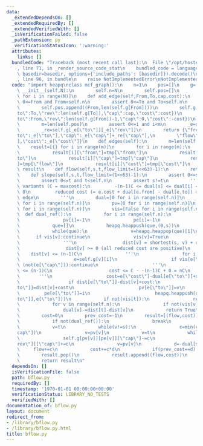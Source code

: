 ```yaml
---
data:
  _extendedDependsOn: []
  _extendedRequiredBy: []
  _extendedVerifiedWith: []
  _isVerificationFailed: false
  _pathExtension: py
  _verificationStatusIcon: ':warning:'
  attributes:
    links: []
  bundledCode: "Traceback (most recent call last):\n  File \"/opt/hostedtoolcache/Python/3.10.8/x64/lib/python3.10/site-packages/onlinejudge_verify/documentation/build.py\"\
    , line 71, in _render_source_code_stat\n    bundled_code = language.bundle(stat.path,\
    \ basedir=basedir, options={'include_paths': [basedir]}).decode()\n  File \"/opt/hostedtoolcache/Python/3.10.8/x64/lib/python3.10/site-packages/onlinejudge_verify/languages/python.py\"\
    , line 96, in bundle\n    raise NotImplementedError\nNotImplementedError\n"
  code: "import heapq\nclass mcf_graph():\n    n=1\n    pos=[]\n    g=[[]]\n    def\
    \ __init__(self,N):\n        self.n=N\n        self.pos=[]\n        self.g=[[]\
    \ for i in range(N)]\n    def add_edge(self,From,To,cap,cost):\n        assert\
    \ 0<=From and From<self.n\n        assert 0<=To and To<self.n\n        m=len(self.pos)\n\
    \        self.pos.append((From,len(self.g[From])))\n        self.g[From].append({\"\
    to\":To,\"rev\":len(self.g[To]),\"cap\":cap,\"cost\":cost})\n        self.g[To].append({\"\
    to\":From,\"rev\":len(self.g[From])-1,\"cap\":0,\"cost\":-cost})\n    def get_edge(self,i):\n\
    \        m=len(self.pos)\n        assert 0<=i and i<m\n        _e=self.g[self.pos[i][0]][self.pos[i][1]]\n\
    \        _re=self.g[_e[\"to\"]][_e[\"rev\"]]\n        return {\"from\":self.pos[i][0],\"\
    to\":_e[\"to\"],\"cap\":_e[\"cap\"]+_re[\"cap\"],\n        \"flow\":_re[\"cap\"\
    ],\"cost\":_e[\"cost\"]}\n    def edges(self):\n        m=len(self.pos)\n    \
    \    result=[{} for i in range(m)]\n        for i in range(m):\n            tmp=self.get_edge(i)\n\
    \            result[i][\"from\"]=tmp[\"from\"]\n            result[i][\"to\"]=tmp[\"\
    to\"]\n            result[i][\"cap\"]=tmp[\"cap\"]\n            result[i][\"flow\"\
    ]=tmp[\"flow\"]\n            result[i][\"cost\"]=tmp[\"cost\"]\n        return\
    \ result\n    def flow(self,s,t,flow_limit=(1<<63)-1):\n        return self.slope(s,t,flow_limit)[-1]\n\
    \    def slope(self,s,t,flow_limit=(1<<63)-1):\n        assert 0<=s and s<self.n\n\
    \        assert 0<=t and t<self.n\n        assert s!=t\n        '''\n        \
    \ variants (C = maxcost):\n         -(n-1)C <= dual[s] <= dual[i] <= dual[t] =\
    \ 0\n         reduced cost (= e.cost + dual[e.from] - dual[e.to]) >= 0 for all\
    \ edge\n        '''\n        dual=[0 for i in range(self.n)]\n        dist=[0\
    \ for i in range(self.n)]\n        pv=[0 for i in range(self.n)]\n        pe=[0\
    \ for i in range(self.n)]\n        vis=[False for i in range(self.n)]\n      \
    \  def dual_ref():\n            for i in range(self.n):\n                dist[i]=(1<<63)-1\n\
    \                pv[i]=-1\n                pe[i]=-1\n                vis[i]=False\n\
    \            que=[]\n            heapq.heappush(que,(0,s))\n            dist[s]=0\n\
    \            while(que):\n                v=heapq.heappop(que)[1]\n          \
    \      if vis[v]:continue\n                vis[v]=True\n                if v==t:break\n\
    \                '''\n                 dist[v] = shortest(s, v) + dual[s] - dual[v]\n\
    \                 dist[v] >= 0 (all reduced cost are positive)\n             \
    \    dist[v] <= (n-1)C\n                '''\n                for i in range(len(self.g[v])):\n\
    \                    e=self.g[v][i]\n                    if vis[e[\"to\"]] or\
    \ (not(e[\"cap\"])):continue\n                    '''\n                     |-dual[e.to]+dual[v]|\
    \ <= (n-1)C\n                     cost <= C - -(n-1)C + 0 = nC\n             \
    \       '''\n                    cost=e[\"cost\"]-dual[e[\"to\"]]+dual[v]\n  \
    \                  if dist[e[\"to\"]]-dist[v]>cost:\n                        dist[e[\"\
    to\"]]=dist[v]+cost\n                        pv[e[\"to\"]]=v\n               \
    \         pe[e[\"to\"]]=i\n                        heapq.heappush(que,(dist[e[\"\
    to\"]],e[\"to\"]))\n            if not(vis[t]):\n                return False\n\
    \            for v in range(self.n):\n                if not(vis[v]):continue\n\
    \                dual[v]-=dist[t]-dist[v]\n            return True\n        flow=0\n\
    \        cost=0\n        prev_cost=-1\n        result=[(flow,cost)]\n        while(flow<flow_limit):\n\
    \            if not(dual_ref()):\n                break\n            c=flow_limit-flow\n\
    \            v=t\n            while(v!=s):\n                c=min(c,self.g[pv[v]][pe[v]][\"\
    cap\"])\n                v=pv[v]\n            v=t\n            while(v!=s):\n\
    \                self.g[pv[v]][pe[v]][\"cap\"]-=c\n                self.g[v][self.g[pv[v]][pe[v]][\"\
    rev\"]][\"cap\"]+=c\n                v=pv[v]\n            d=-dual[s]\n       \
    \     flow+=c\n            cost+=c*d\n            if(prev_cost==d):\n        \
    \        result.pop()\n            result.append((flow,cost))\n            prev_cost=cost\n\
    \        return result\n"
  dependsOn: []
  isVerificationFile: false
  path: bflow.py
  requiredBy: []
  timestamp: '1970-01-01 00:00:00+00:00'
  verificationStatus: LIBRARY_NO_TESTS
  verifiedWith: []
documentation_of: bflow.py
layout: document
redirect_from:
- /library/bflow.py
- /library/bflow.py.html
title: bflow.py
---
```


